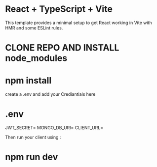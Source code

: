 # React + TypeScript + Vite

This template provides a minimal setup to get React working in Vite with HMR and some ESLint rules.

# CLONE REPO AND INSTALL node_modules

# npm install

create a .env and add your Crediantials here

# .env

JWT_SECRET=
MONGO_DB_URI=
CLIENT_URL=

Then run your client using :

# npm run dev
